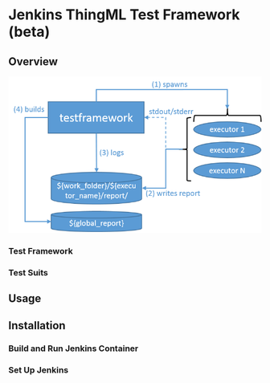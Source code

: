 # Jenkins ThingML Test Framework (beta)
## Overview

![Alt text](docs/overview.png "Optional Title")

### Test Framework
### Test Suits
## Usage
## Installation
### Build and Run Jenkins Container
### Set Up Jenkins
